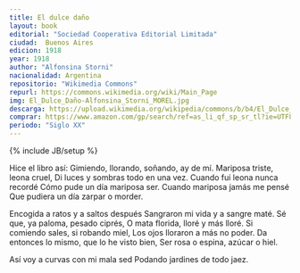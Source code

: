 ```yaml
---
title: El dulce daño
layout: book
editorial: "Sociedad Cooperativa Editorial Limitada"
ciudad:  Buenos Aires
edicion: 1918
year: 1918
author: "Alfonsina Storni"
nacionalidad: Argentina
repositorio: "Wikimedia Commons"
repurl: https://commons.wikimedia.org/wiki/Main_Page
img: El_Dulce_Daño-Alfonsina_Storni_MOREL.jpg
descarga: https://upload.wikimedia.org/wikipedia/commons/b/b4/El_Dulce_Da%C3%B1o_-_Alfonsina_Storni.pdf
comprar: https://www.amazon.com/gp/search/ref=as_li_qf_sp_sr_tl?ie=UTF8&tag=morelcoop-20&keywords=alfonsina storni&index=aps&camp=1789&creative=9325&linkCode=ur2&linkId=39382dd9f7e1678050ab8f4b843a07d3
periodo: "Siglo XX"
---
```

{% include JB/setup %}

Hice el libro así:
Gimiendo, llorando, soñando, ay de mí.
Mariposa triste, leona cruel,
Di luces y sombras todo en una vez.
Cuando fui leona nunca recordé
Cómo pude un día mariposa ser.
Cuando mariposa jamás me pensé
Que pudiera un día zarpar o morder.

Encogida a ratos y a saltos después
Sangraron mi vida y a sangre maté.
Sé que, ya paloma, pesado ciprés,
O mata florida, lloré y más lloré.
Si comiendo sales, si robando miel,
Los ojos lloraron a más no poder.
Da entonces lo mismo, que lo he visto bien,
Ser rosa o espina, azúcar o hiel.

Así voy a curvas con mi mala sed
Podando jardines de todo jaez.
